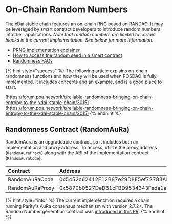 # On-Chain Random Numbers

The xDai stable chain features an on-chain RNG based on RANDAO. It may be leveraged by smart contract developers to introduce random numbers into their applications.  _Note that random numbers are limited to certain blocks in the current implementation. See below for more information._

* [PRNG implementation explainer](randomaura-rng-explainer.md)
* [How to access the random seed in a smart contract](accessing-a-random-seed-with-a-smart-contract.md)
* [Randomness FAQs](randomness-faqs.md)

{% hint style="success" %}
The following article explains on-chain randomness functions and how they will be used when POSDAO is fully implemented. It includes concepts and an example, and is a good place to start.

[https://forum.poa.network/t/reliable-randomness-bringing-on-chain-entropy-to-the-xdai-stable-chain/3015](https://forum.poa.network/t/reliable-randomness-bringing-on-chain-entropy-to-the-xdai-stable-chain/3015)
{% endhint %}

## Randomness Contract \(RandomAuRa\) 

RandomAura is an upgradeable contract, so it includes both an implementation and proxy address. To access, utilize the proxy address \(`RandomAuraProxy`\) along with the ABI of the implementation contract \(`RandomAuraCode`\).

| Contract | Address |
| :--- | :--- |
| RandomAuRaCode | 0x5452c62412E12B87e29D8E5ef72783ADE4de93a4 |
| RandomAuRaProxy | 0x5870b0527DeDB1cFBD9534343Feda1a41Ce47766 |

{% hint style="info" %}
The current implementation requires a chain running Parity's AuRa consensus mechanism with version 2.7.2+. The Random Number generation contract was [introduced in this PR](https://github.com/paritytech/parity-ethereum/pull/10946).
{% endhint %}


